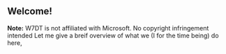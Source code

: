 ## Welcome!
**Note:** W7DT is not affiliated with Microsoft. No copyright infringement intended
Let me give a breif overview of what we (I for the time being) do here,
